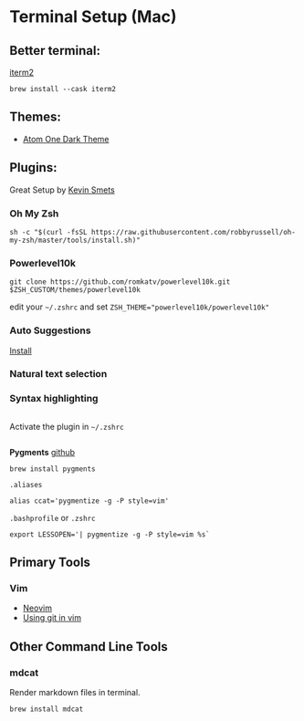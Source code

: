 # Terminal Setup (Mac)

## Better terminal:

[iterm2](https://iterm2.com/)

	brew install --cask iterm2

## Themes:

- [Atom One Dark Theme](https://github.com/nathanbuchar/atom-one-dark-terminal)

## Plugins:

Great Setup by [Kevin Smets](https://gist.github.com/kevin-smets/8568070)

### Oh My Zsh

	sh -c "$(curl -fsSL https://raw.githubusercontent.com/robbyrussell/oh-my-zsh/master/tools/install.sh)"

### Powerlevel10k

	git clone https://github.com/romkatv/powerlevel10k.git $ZSH_CUSTOM/themes/powerlevel10k

edit your `~/.zshrc` and set `ZSH_THEME="powerlevel10k/powerlevel10k"`

### Auto Suggestions

[Install](https://github.com/zsh-users/zsh-autosuggestions/blob/master/INSTALL.md#oh-my-zsh)

### Natural text selection

### Syntax highlighting

```git clone https://github.com/zsh-users/zsh-syntax-highlighting.git ${ZSH_CUSTOM:-~/.oh-my-zsh/custom}/plugins/zsh-syntax-highlighting
```

Activate the plugin in `~/.zshrc`

```plugins=( [plugins...] zsh-syntax-highlighting)
```

**Pygments**
[github](https://github.com/pygments/pygments)

```
brew install pygments
```

`.aliases`

```
alias ccat='pygmentize -g -P style=vim'
```

`.bashprofile` or `.zshrc`

```
export LESSOPEN='| pygmentize -g -P style=vim %s`
```


## Primary Tools

### Vim

- [Neovim](https://github.com/neovim/neovim)
- [Using git in vim](https://www.vimfromscratch.com/articles/using-git-from-vim)
## Other Command Line Tools

### mdcat
Render markdown files in terminal.

	brew install mdcat
